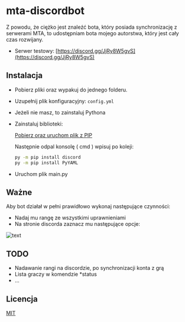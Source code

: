# mta-discordbot

Z powodu, że ciężko jest znaleźć bota, który posiada synchronizację z serwerami MTA, to udostępniam bota mojego autorstwa, który jest cały czas rozwijany.

- Serwer testowy: [https://discord.gg/JjRy8W5gvS](https://discord.gg/JjRy8W5gvS)

## Instalacja

- Pobierz pliki oraz wypakuj do jednego folderu.
- Uzupełnij plik konfiguracyjny: ```config.yml```
- Jeżeli nie masz, to zainstaluj Pythona
- Zainstaluj biblioteki:
  
  [Pobierz oraz uruchom plik z PIP](https://bootstrap.pypa.io/get-pip.py)
  
  Następnie odpal konsolę ( cmd )
  wpisuj po koleji:
  ```bash
  py -m pip install discord
  py -m pip install PyYAML
  ```
  
- Uruchom plik main.py

## Ważne
Aby bot działał w pełni prawidłowo wykonaj następujące czynności:
- Nadaj mu rangę ze wszystkimi uprawnieniami
- Na stronie discorda zaznacz mu następujące opcje:

![text](https://i.imgur.com/OImSYbM.png)

## TODO
- Nadawanie rangi na discordzie, po synchronizacji konta z grą
- Lista graczy w komendzie *status
- ...

## Licencja
[MIT](https://choosealicense.com/licenses/mit/)
